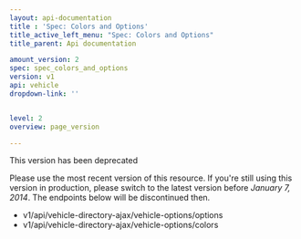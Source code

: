 ```yaml
---
layout: api-documentation
title : 'Spec: Colors and Options'
title_active_left_menu: "Spec: Colors and Options"
title_parent: Api documentation

amount_version: 2
spec: spec_colors_and_options
version: v1
api: vehicle
dropdown-link: ''


level: 2
overview: page_version

---
```



<span class="notification-message">

 This version has been deprecated

 Please use the most recent version of this resource. If you're still using this version in production, please switch to the latest version before _January 7, 2014_. The  endpoints below will be discontinued then.

</span>

* v1/api/vehicle-directory-ajax/vehicle-options/options
* v1/api/vehicle-directory-ajax/vehicle-options/colors
